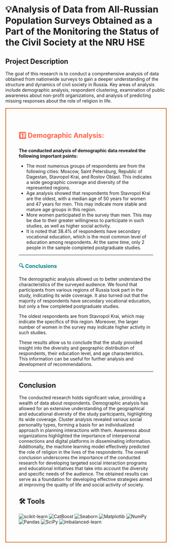 # 💡Analysis of Data from All-Russian Population Surveys Obtained as a Part of the Monitoring the Status of the Civil Society at the NRU HSE


## Project Description

The goal of this research is to conduct a comprehensive analysis of data obtained from nationwide surveys to gain a deeper understanding of the structure and dynamics of civil society in Russia. Key areas of analysis include demographic analysis, respondent clustering, examination of public awareness about non-profit organizations, and analysis of predicting missing responses about the role of religion in life.


<div style="border:solid Chocolate 2px; padding: 40px">

<h2 style="color:#ff6347;">1️⃣ Demographic Analysis:</h2> 
    
**The conducted analysis of demographic data revealed the following important points:**

- The most numerous groups of respondents are from the following cities: Moscow, Saint Petersburg, Republic of Dagestan, Stavropol Krai, and Rostov Oblast. This indicates a wide geographic coverage and diversity of the represented regions.
- Age analysis showed that respondents from Stavropol Krai are the oldest, with a median age of 50 years for women and 47 years for men. This may indicate more stable and mature age groups in this region.
- More women participated in the survey than men. This may be due to their greater willingness to participate in such studies, as well as higher social activity.
- It is noted that 38.4% of respondents have secondary vocational education, which is the most common level of education among respondents. At the same time, only 2 people in the sample completed postgraduate studies.

---

<h3 style="color:#008080;">🔍 Conclusions</h3>
The demographic analysis allowed us to better understand the characteristics of the surveyed audience. We found that participants from various regions of Russia took part in the study, indicating its wide coverage. It also turned out that the majority of respondents have secondary vocational education, but only a few completed postgraduate studies.

The oldest respondents are from Stavropol Krai, which may indicate the specifics of this region. Moreover, the larger number of women in the survey may indicate higher activity in such studies.

These results allow us to conclude that the study provided insight into the diversity and geographic distribution of respondents, their education level, and age characteristics. This information can be useful for further analysis and development of recommendations.

---

## Conclusion

The conducted research holds significant value, providing a wealth of data about respondents. Demographic analysis has allowed for an extensive understanding of the geographical and educational diversity of the study participants, highlighting its wide coverage. Cluster analysis revealed various social personality types, forming a basis for an individualized approach in planning interactions with them. Awareness about organizations highlighted the importance of interpersonal connections and digital platforms in disseminating information. Additionally, the machine learning model effectively predicted the role of religion in the lives of the respondents. The overall conclusion underscores the importance of the conducted research for developing targeted social interaction programs and educational initiatives that take into account the diversity and specific needs of the audience. The obtained results can serve as a foundation for developing effective strategies aimed at improving the quality of life and social activity of society.

## 🛠 Tools

![scikit-learn](https://img.shields.io/badge/scikit--learn-%23F7931E.svg?style=for-the-badge&logo=scikit-learn&logoColor=white) 
![CatBoost](https://img.shields.io/badge/CatBoost-%232671E5.svg?style=for-the-badge&logo=catboost&logoColor=white)
![Seaborn](https://img.shields.io/badge/Seaborn-%230095D5.svg?style=for-the-badge&logo=seaborn&logoColor=white)
![Matplotlib](https://img.shields.io/badge/Matplotlib-%23ffffff.svg?style=for-the-badge&logo=matplotlib&logoColor=black) 
![NumPy](https://img.shields.io/badge/numpy-%23013243.svg?style=for-the-badge&logo=numpy&logoColor=white) 
![Pandas](https://img.shields.io/badge/pandas-%23150458.svg?style=for-the-badge&logo=pandas&logoColor=white)
![SciPy](https://img.shields.io/badge/SciPy-%230C55A5.svg?style=for-the-badge&logo=scipy&logoColor=white)
![imbalanced-learn](https://img.shields.io/badge/imbalanced--learn-%230D5A8D.svg?style=for-the-badge&logo=imbalanced-learn&logoColor=white)


